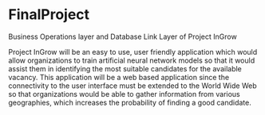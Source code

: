 # FinalProject
Business Operations layer and Database Link Layer of Project InGrow

Project InGrow will be an easy to use, user friendly application which would allow organizations to train artificial neural network models so that it would assist them in identifying the most suitable candidates for the available vacancy. 
This application will be a web based application since the connectivity to the user interface must be extended to the World Wide Web so that organizations would be able to gather information from various geographies, which increases the probability of finding a good candidate. 
